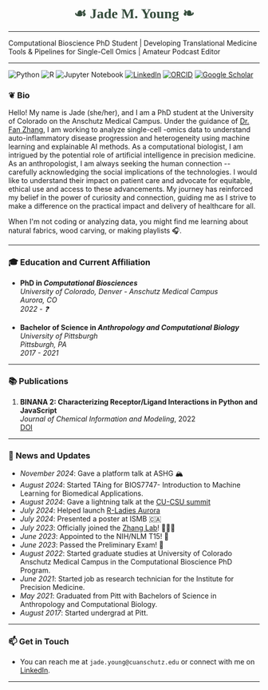 <!--
**jade-young/jade-young** is a ✨ _special_ ✨ repository because its `README.md` (this file) appears on your GitHub profile.

Here are some ideas to get you started:

- 🔭 I’m currently working on ...
- 🌱 I’m currently learning ...
- 👯 I’m looking to collaborate on ...
- 🤔 I’m looking for help with ...
- 💬 Ask me about ...
- 📫 How to reach me: ...
- 😄 Pronouns: ...
- ⚡ Fun fact: ...
-->
<h1 align="center" style="font-family: Times; color: #364d3d;"> ☙ Jade M. Young ❧</h1>

---
Computational Bioscience PhD Student | Developing Translational Medicine Tools & Pipelines for Single-Cell Omics | Amateur Podcast Editor

---

<!-- You can add GitHub profile badges here using Markdown image syntax or HTML. Here are some example badges you might use. -->

<!-- Languages Badge -->
![Python](https://img.shields.io/badge/Python-3776AB?style=flat&logo=python&logoColor=white)
![R](https://img.shields.io/badge/R-276DC3?style=flat&logo=r&logoColor=white)
![Jupyter Notebook](https://img.shields.io/badge/Jupyter-FA8C00?style=flat&logo=jupyter&logoColor=white)
[![LinkedIn](https://img.shields.io/badge/LinkedIn-0A66C2?style=flat&logo=linkedin&logoColor=white)](https://www.linkedin.com/in/jade-m-young/)
[![ORCID](https://img.shields.io/badge/ORCID-0000--0002--1825--0097-A6CE39?style=flat&logo=orcid&logoColor=white)](https://orcid.org/0000-0003-0887-3319)
[![Google Scholar](https://img.shields.io/badge/Google%20Scholar-4285F4?style=flat&logo=google-scholar&logoColor=white)](https://scholar.google.com/citations?user=AIz4KaMAAAAJ&hl=en)


### ❦ Bio
Hello! My name is Jade (she/her), and I am a PhD student at the University of Colorado on the Anschutz Medical Campus. Under the guidance of [Dr. Fan Zhang](https://fanzhanglab.org), I am working to analyze single-cell -omics data to understand auto-inflammatory disease progression and heterogeneity using machine learning and explainable AI methods. As a computational biologist, I am intrigued by the potential role of artificial intelligence in precision medicine. As an anthropologist, I am always seeking the human connection -- carefully acknowledging the social implications of the technologies. I would like to understand their impact on patient care and advocate for equitable, ethical use and access to these advancements. My journey has reinforced my belief in the power of curiosity and connection, guiding me as I strive to make a difference on the practical impact and delivery of healthcare for all.

When I'm not coding or analyzing data, you might find me learning about natural fabrics, wood carving, or making playlists 🎧.

---

### 🎓 Education and Current Affiliation
- **PhD in _Computational Biosciences_**  
  *University of Colorado, Denver - Anschutz Medical Campus*  
  *Aurora, CO*  
  *2022 - ❓*

- **Bachelor of Science in _Anthropology and Computational Biology_**  
  *University of Pittsburgh*  
  *Pittsburgh, PA*  
  *2017 - 2021*

---

### 📚 Publications
1. **BINANA 2: Characterizing Receptor/Ligand Interactions in Python and JavaScript**  
   *Journal of Chemical Information and Modeling*, 2022  
   [DOI](10.1021/acs.jcim.1c01461)

---

### 📰 News and Updates
- *November 2024*: Gave a platform talk at ASHG 🏔️
- *August 2024*: Started TAing for BIOS7747- Introduction to Machine Learning for Biomedical Applications.
- *August 2024*: Gave a lightning talk at the [CU-CSU summit](https://news.cuanschutz.edu/dbmi/annual-cu-csu-summit-features-experts-from-dbmi?fbclid=IwZXh0bgNhZW0CMTEAAR0Cau8-W4zQxPrWb7hNtfjUA1HAiT_3cqxshQdrkMOV3QDYAovzVgJbSaM_aem_VnOmFSPwUegbZjYBTCNd4g)
- *July 2024*: Helped launch [R-Ladies Aurora](https://github.com/rladies-aurora)
- *July 2024*: Presented a poster at ISMB 🇨🇦    
- *July 2023*: Officially joined the [Zhang Lab](fanzhanglab.org)! 👩🏾‍💻
- *June 2023*: Appointed to the NIH/NLM T15! 🥳
- *June 2023*: Passed the Preliminary Exam! 🥳 
- *August 2022*: Started graduate studies at University of Colorado Anschutz Medical Campus in the Computational Bioscience PhD Program.
- *June 2021*: Started job as research technician for the Institute for Precision Medicine.
- *May 2021*: Graduated from Pitt with Bachelors of Science in Anthropology and Computational Biology.
- *August 2017*: Started undergrad at Pitt.

---

### 📫 Get in Touch
- You can reach me at `jade.young@cuanschutz.edu` or connect with me on [LinkedIn](www.linkedin.com/in/jade-m-young).
---
